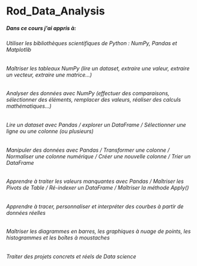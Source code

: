 # Rod_Data_Analysis
##### Dans ce cours j'ai appris à:

###### Utiliser les bibliothèques scientifiques de Python : NumPy, Pandas et Matplotlib
###### Maîtriser les tableaux NumPy (lire un dataset, extraire une valeur, extraire un vecteur, extraire une matrice...)
###### Analyser des données avec NumPy (effectuer des comparaisons, sélectionner des éléments, remplacer des valeurs, réaliser des calculs mathématiques...)
###### Lire un dataset avec Pandas / explorer un DataFrame / Sélectionner une ligne ou une colonne (ou plusieurs)
###### Manipuler des données avec Pandas / Transformer une colonne / Normaliser une colonne numérique / Créer une nouvelle colonne / Trier un DataFrame
###### Apprendre à traiter les valeurs manquantes avec Pandas / Maîtriser les Pivots de Table / Ré-indexer un DataFrame / Maîtriser la méthode Apply()
###### Apprendre à tracer, personnaliser et interpréter des courbes à partir de données réelles
###### Maîtriser les diagrammes en barres, les graphiques à nuage de points, les histogrammes et les boîtes à moustaches
###### Traiter des projets concrets et réels de Data science
